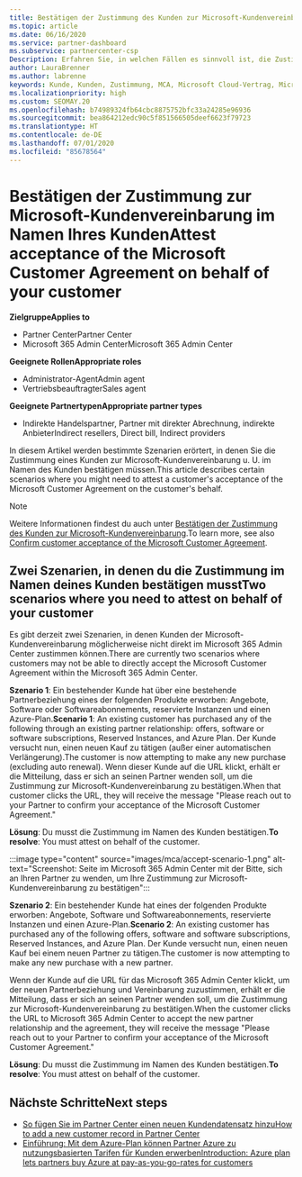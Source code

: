 ```yaml
---
title: Bestätigen der Zustimmung des Kunden zur Microsoft-Kundenvereinbarung
ms.topic: article
ms.date: 06/16/2020
ms.service: partner-dashboard
ms.subservice: partnercenter-csp
Description: Erfahren Sie, in welchen Fällen es sinnvoll ist, die Zustimmung zur Microsoft-Kundenvereinbarung im Namen Ihres Kunden zu bestätigen.
author: LauraBrenner
ms.author: labrenne
keywords: Kunde, Kunden, Zustimmung, MCA, Microsoft Cloud-Vertrag, Microsoft-Kundenvereinbarung, Vorlagen für Kundenvereinbarungen, Zustimmung bestätigen
ms.localizationpriority: high
ms.custom: SEOMAY.20
ms.openlocfilehash: b74989324fb64cbc8875752bfc33a24285e96936
ms.sourcegitcommit: bea864212edc90c5f851566505deef6623f79723
ms.translationtype: HT
ms.contentlocale: de-DE
ms.lasthandoff: 07/01/2020
ms.locfileid: "85678564"
---
```

# <a name="attest-acceptance-of-the-microsoft-customer-agreement-on-behalf-of-your-customer"></a><span data-ttu-id="9f799-104">Bestätigen der Zustimmung zur Microsoft-Kundenvereinbarung im Namen Ihres Kunden</span><span class="sxs-lookup"><span data-stu-id="9f799-104">Attest acceptance of the Microsoft Customer Agreement on behalf of your customer</span></span>

<span data-ttu-id="9f799-105">**Zielgruppe**</span><span class="sxs-lookup"><span data-stu-id="9f799-105">**Applies to**</span></span>

- <span data-ttu-id="9f799-106">Partner Center</span><span class="sxs-lookup"><span data-stu-id="9f799-106">Partner Center</span></span>
- <span data-ttu-id="9f799-107">Microsoft 365 Admin Center</span><span class="sxs-lookup"><span data-stu-id="9f799-107">Microsoft 365 Admin Center</span></span>

<span data-ttu-id="9f799-108">**Geeignete Rollen**</span><span class="sxs-lookup"><span data-stu-id="9f799-108">**Appropriate roles**</span></span>

- <span data-ttu-id="9f799-109">Administrator-Agent</span><span class="sxs-lookup"><span data-stu-id="9f799-109">Admin agent</span></span>
- <span data-ttu-id="9f799-110">Vertriebsbeauftragter</span><span class="sxs-lookup"><span data-stu-id="9f799-110">Sales agent</span></span>

<span data-ttu-id="9f799-111">**Geeignete Partnertypen**</span><span class="sxs-lookup"><span data-stu-id="9f799-111">**Appropriate partner types**</span></span>

- <span data-ttu-id="9f799-112">Indirekte Handelspartner, Partner mit direkter Abrechnung, indirekte Anbieter</span><span class="sxs-lookup"><span data-stu-id="9f799-112">Indirect resellers, Direct bill, Indirect providers</span></span>

<span data-ttu-id="9f799-113">In diesem Artikel werden bestimmte Szenarien erörtert, in denen Sie die Zustimmung eines Kunden zur Microsoft-Kundenvereinbarung u. U. im Namen des Kunden bestätigen müssen.</span><span class="sxs-lookup"><span data-stu-id="9f799-113">This article describes certain scenarios where you might need to attest a customer's acceptance of the Microsoft Customer Agreement on the customer's behalf.</span></span>

>[!NOTE]
><span data-ttu-id="9f799-114">Weitere Informationen findest du auch unter [Bestätigen der Zustimmung des Kunden zur Microsoft-Kundenvereinbarung](confirm-customer-agreement.md).</span><span class="sxs-lookup"><span data-stu-id="9f799-114">To learn more, see also [Confirm customer acceptance of the Microsoft Customer Agreement](confirm-customer-agreement.md).</span></span>

## <a name="two-scenarios-where-you-need-to-attest-on-behalf-of-your-customer"></a><span data-ttu-id="9f799-115">Zwei Szenarien, in denen du die Zustimmung im Namen deines Kunden bestätigen musst</span><span class="sxs-lookup"><span data-stu-id="9f799-115">Two scenarios where you need to attest on behalf of your customer</span></span>

<span data-ttu-id="9f799-116">Es gibt derzeit zwei Szenarien, in denen Kunden der Microsoft-Kundenvereinbarung möglicherweise nicht direkt im Microsoft 365 Admin Center zustimmen können.</span><span class="sxs-lookup"><span data-stu-id="9f799-116">There are currently two scenarios where customers may not be able to directly accept the Microsoft Customer Agreement within the Microsoft 365 Admin Center.</span></span>

<span data-ttu-id="9f799-117">**Szenario 1**: Ein bestehender Kunde hat über eine bestehende Partnerbeziehung eines der folgenden Produkte erworben: Angebote, Software oder Softwareabonnements, reservierte Instanzen und einen Azure-Plan.</span><span class="sxs-lookup"><span data-stu-id="9f799-117">**Scenario 1**: An existing customer has purchased any of the following through an existing partner relationship: offers, software or software subscriptions, Reserved Instances, and Azure Plan.</span></span> <span data-ttu-id="9f799-118">Der Kunde versucht nun, einen neuen Kauf zu tätigen (außer einer automatischen Verlängerung).</span><span class="sxs-lookup"><span data-stu-id="9f799-118">The customer is now attempting to make any new purchase (excluding auto renewal).</span></span> <span data-ttu-id="9f799-119">Wenn dieser Kunde auf die URL klickt, erhält er die Mitteilung, dass er sich an seinen Partner wenden soll, um die Zustimmung zur Microsoft-Kundenvereinbarung zu bestätigen.</span><span class="sxs-lookup"><span data-stu-id="9f799-119">When that customer clicks the URL, they will receive the message "Please reach out to your Partner to confirm your acceptance of the Microsoft Customer Agreement."</span></span>  

<span data-ttu-id="9f799-120">**Lösung**: Du musst die Zustimmung im Namen des Kunden bestätigen.</span><span class="sxs-lookup"><span data-stu-id="9f799-120">**To resolve**: You must attest on behalf of the customer.</span></span>

:::image type="content" source="images/mca/accept-scenario-1.png" alt-text="Screenshot: Seite im Microsoft 365 Admin Center mit der Bitte, sich an Ihren Partner zu wenden, um Ihre Zustimmung zur Microsoft-Kundenvereinbarung zu bestätigen":::

<span data-ttu-id="9f799-122">**Szenario 2**: Ein bestehender Kunde hat eines der folgenden Produkte erworben: Angebote, Software und Softwareabonnements, reservierte Instanzen und einen Azure-Plan.</span><span class="sxs-lookup"><span data-stu-id="9f799-122">**Scenario 2**: An existing customer has purchased any of the following offers, software and software subscriptions, Reserved Instances, and Azure Plan.</span></span> <span data-ttu-id="9f799-123">Der Kunde versucht nun, einen neuen Kauf bei einem neuen Partner zu tätigen.</span><span class="sxs-lookup"><span data-stu-id="9f799-123">The customer is now attempting to make any new purchase with a new partner.</span></span>

<span data-ttu-id="9f799-124">Wenn der Kunde auf die URL für das Microsoft 365 Admin Center klickt, um der neuen Partnerbeziehung und Vereinbarung zuzustimmen, erhält er die Mitteilung, dass er sich an seinen Partner wenden soll, um die Zustimmung zur Microsoft-Kundenvereinbarung zu bestätigen.</span><span class="sxs-lookup"><span data-stu-id="9f799-124">When the customer clicks the URL to Microsoft 365 Admin Center to accept the new partner relationship and the agreement, they will receive the message "Please reach out to your Partner to confirm your acceptance of the Microsoft Customer Agreement."</span></span>  

<span data-ttu-id="9f799-125">**Lösung**: Du musst die Zustimmung im Namen des Kunden bestätigen.</span><span class="sxs-lookup"><span data-stu-id="9f799-125">**To resolve**: You must attest on behalf of the customer.</span></span>  

## <a name="next-steps"></a><span data-ttu-id="9f799-126">Nächste Schritte</span><span class="sxs-lookup"><span data-stu-id="9f799-126">Next steps</span></span>

- [<span data-ttu-id="9f799-127">So fügen Sie im Partner Center einen neuen Kundendatensatz hinzu</span><span class="sxs-lookup"><span data-stu-id="9f799-127">How to add a new customer record in Partner Center</span></span>](add-a-new-customer.md)
- [<span data-ttu-id="9f799-128">Einführung: Mit dem Azure-Plan können Partner Azure zu nutzungsbasierten Tarifen für Kunden erwerben</span><span class="sxs-lookup"><span data-stu-id="9f799-128">Introduction: Azure plan lets partners buy Azure at pay-as-you-go-rates for customers</span></span>](azure-plan-lp.md)
